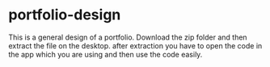 # portfolio-design
This is a general design of a portfolio.
Download the zip folder and then extract the file on the desktop.
after extraction you have to open the code in the app which you are using and then use the code easily.
